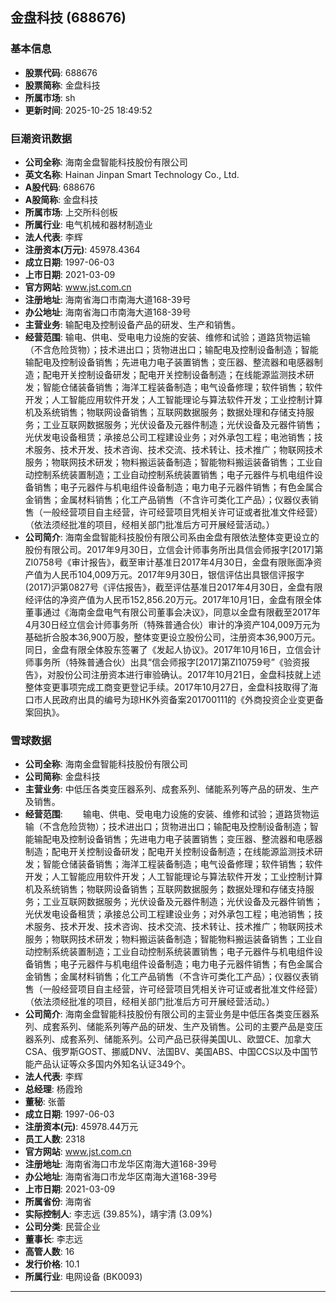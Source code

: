 ## 金盘科技 (688676)

### 基本信息

- **股票代码**: 688676
- **股票简称**: 金盘科技
- **所属市场**: sh
- **更新时间**: 2025-10-25 18:49:52

### 巨潮资讯数据

- **公司全称**: 海南金盘智能科技股份有限公司
- **英文名称**: Hainan Jinpan Smart Technology Co., Ltd.
- **A股代码**: 688676
- **A股简称**: 金盘科技
- **所属市场**: 上交所科创板
- **所属行业**: 电气机械和器材制造业
- **法人代表**: 李辉
- **注册资本(万元)**: 45978.4364
- **成立日期**: 1997-06-03
- **上市日期**: 2021-03-09
- **官方网站**: www.jst.com.cn
- **注册地址**: 海南省海口市南海大道168-39号
- **办公地址**: 海南省海口市南海大道168-39号
- **主营业务**: 输配电及控制设备产品的研发、生产和销售。
- **经营范围**: 输电、供电、受电电力设施的安装、维修和试验；道路货物运输（不含危险货物）；技术进出口；货物进出口；输配电及控制设备制造；智能输配电及控制设备销售；先进电力电子装置销售；变压器、整流器和电感器制造；配电开关控制设备研发；配电开关控制设备制造；在线能源监测技术研发；智能仓储装备销售；海洋工程装备制造；电气设备修理；软件销售；软件开发；人工智能应用软件开发；人工智能理论与算法软件开发；工业控制计算机及系统销售；物联网设备销售；互联网数据服务；数据处理和存储支持服务；工业互联网数据服务；光伏设备及元器件制造；光伏设备及元器件销售；光伏发电设备租赁；承接总公司工程建设业务；对外承包工程；电池销售；技术服务、技术开发、技术咨询、技术交流、技术转让、技术推广；物联网技术服务；物联网技术研发；物料搬运装备制造；智能物料搬运装备销售；工业自动控制系统装置制造；工业自动控制系统装置销售；电子元器件与机电组件设备销售；电子元器件与机电组件设备制造；电力电子元器件销售；有色金属合金销售；金属材料销售；化工产品销售（不含许可类化工产品）；仪器仪表销售（一般经营项目自主经营，许可经营项目凭相关许可证或者批准文件经营）（依法须经批准的项目，经相关部门批准后方可开展经营活动。）
- **公司简介**: 海南金盘智能科技股份有限公司系由金盘有限依法整体变更设立的股份有限公司。2017年9月30日，立信会计师事务所出具信会师报字[2017]第ZI0758号《审计报告》，截至审计基准日2017年4月30日，金盘有限账面净资产值为人民币104,009万元。2017年9月30日，银信评估出具银信评报字(2017)沪第0827号《评估报告》，截至评估基准日2017年4月30日，金盘有限经评估的净资产值为人民币152,856.20万元。2017年10月1日，金盘有限全体董事通过《海南金盘电气有限公司董事会决议》，同意以金盘有限截至2017年4月30日经立信会计师事务所（特殊普通合伙）审计的净资产104,009万元为基础折合股本36,900万股，整体变更设立股份公司，注册资本36,900万元。同日，金盘有限全体股东签署了《发起人协议》。2017年10月16日，立信会计师事务所（特殊普通合伙）出具“信会师报字[2017]第ZI10759号”《验资报告》，对股份公司注册资本进行审验确认。2017年10月21日，金盘科技就上述整体变更事项完成工商变更登记手续。2017年10月27日，金盘科技取得了海口市人民政府出具的编号为琼HK外资备案201700111的《外商投资企业变更备案回执》。

### 雪球数据

- **公司全称**: 海南金盘智能科技股份有限公司
- **公司简称**: 金盘科技
- **主营业务**: 中低压各类变压器系列、成套系列、储能系列等产品的研发、生产及销售。
- **经营范围**: 　　输电、供电、受电电力设施的安装、维修和试验；道路货物运输（不含危险货物）；技术进出口；货物进出口；输配电及控制设备制造；智能输配电及控制设备销售；先进电力电子装置销售；变压器、整流器和电感器制造；配电开关控制设备研发；配电开关控制设备制造；在线能源监测技术研发；智能仓储装备销售；海洋工程装备制造；电气设备修理；软件销售；软件开发；人工智能应用软件开发；人工智能理论与算法软件开发；工业控制计算机及系统销售；物联网设备销售；互联网数据服务；数据处理和存储支持服务；工业互联网数据服务；光伏设备及元器件制造；光伏设备及元器件销售；光伏发电设备租赁；承接总公司工程建设业务；对外承包工程；电池销售；技术服务、技术开发、技术咨询、技术交流、技术转让、技术推广；物联网技术服务；物联网技术研发；物料搬运装备制造；智能物料搬运装备销售；工业自动控制系统装置制造；工业自动控制系统装置销售；电子元器件与机电组件设备销售；电子元器件与机电组件设备制造；电力电子元器件销售；有色金属合金销售；金属材料销售；化工产品销售（不含许可类化工产品）；仪器仪表销售（一般经营项目自主经营，许可经营项目凭相关许可证或者批准文件经营）（依法须经批准的项目，经相关部门批准后方可开展经营活动。）
- **公司简介**: 海南金盘智能科技股份有限公司的主营业务是中低压各类变压器系列、成套系列、储能系列等产品的研发、生产及销售。公司的主要产品是变压器系列、成套系列、储能系列。公司产品已获得美国UL、欧盟CE、加拿大CSA、俄罗斯GOST、挪威DNV、法国BV、美国ABS、中国CCS以及中国节能产品认证等众多国内外知名认证349个。
- **法人代表**: 李辉
- **总经理**: 杨霞玲
- **董秘**: 张蕾
- **成立日期**: 1997-06-03
- **注册资本(元)**: 45978.44万元
- **员工人数**: 2318
- **官方网站**: www.jst.com.cn
- **注册地址**: 海南省海口市龙华区南海大道168-39号
- **办公地址**: 海南省海口市龙华区南海大道168-39号
- **上市日期**: 2021-03-09
- **所属省份**: 海南省
- **实际控制人**: 李志远 (39.85%)，靖宇清 (3.09%)
- **公司分类**: 民营企业
- **董事长**: 李志远
- **高管人数**: 16
- **发行价格**: 10.1
- **所属行业**: 电网设备 (BK0093)

---